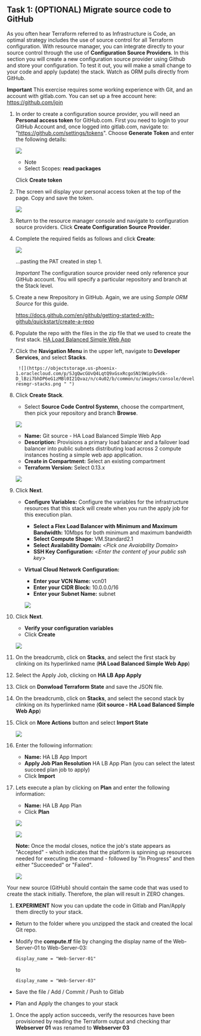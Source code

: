 ## Task 1: (OPTIONAL) Migrate source code to GitHub

As you often hear Terraform referred to as Infrastructure is Code, an optimal strategy includes the use of source control for all Terraform configuration.  With resource manager, you can integrate directly to your source control through the use of **Configuration Source Providers**.  In this section you will create a new configuration source provider using Github and store your configuration.  To test it out, you will make a small change to your code and apply (update) the stack.  Watch as ORM pulls directly from GitHub.

**Important** This exercise requires some working experience with Git, and an account with gitlab.com.  You can set up a free account here:
https://github.com/join

1. In order to create a configuration source provider, you will need an **Personal access token** for GitHub.com.  First you need to login to your GitHub Account and, once logged into gitlab.com, navigate to: "https://github.com/settings/tokens".  Choose **Generate Token** and enter the following details:

    ![](./../custom-stack/images/pat.png " ")

      - Note
      - Select Scopes: **read:packages**


    Click **Create token**

1. The screen wil display your personal access token at the top of the page. Copy and save the token.

   ![](./../custom-stack/images/gitoken.png " ")

1. Return to the resource manager console and navigate to configuration source providers.  Click **Create Configuration Source Provider**.

1. Complete the required fields as follows and click **Create**:

    ![](./../custom-stack/images/git-source.png " ")

    ...pasting the PAT created in step 1.

    *Important* The configuration source provider need only reference your GitHub account.  You will specify a particular repository and branch at the Stack level.

1. Create a new Rrepository in GitHub. Again, we are using *Sample ORM Source* for this guide.

    https://docs.github.com/en/github/getting-started-with-github/quickstart/create-a-repo

1. Populate the repo with the files in the zip file that we used to create the first stack. [HA Load Balanced Simple Web App](https://objectstorage.us-ashburn-1.oraclecloud.com/p/Jp3iMGo_6czdM4qk45cBROd9hO5R1BhtTKkFm2kjoB8MoiyZk6NBSa-5JUb6fSIW/n/ociobenablement/b/hol-labs/o/orm-lbass-demo.zip)

1. Click the **Navigation Menu** in the upper left, navigate to **Developer Services**, and select **Stacks**.

	    ![](https://objectstorage.us-phoenix-1.oraclecloud.com/p/SJgQwcGUvQ4LqtQ9xGsxRcgoSN19Wip9vSdk-D_lBzi7bhDP6eG1zMBl0I21Qvaz/n/c4u02/b/common/o/images/console/developer-resmgr-stacks.png " ")

1. Click **Create Stack**.

      - Select **Source Code Control Systemn**, choose the compartment, then pick your repository and branch **Browse**.

      ![](./images/zip-file.png) 

      - **Name:** Git source - HA Load Balanced Simple Web App
      - **Description:** Provisions a primary load balancer and a failover load balancer into public subnets distributing load across 2 compute instances hosting a simple web app application.
      - **Create in Compartment:** Select an existing compartment
      - **Terraform Version:** Select 0.13.x

    ![](./../custom-stack/images/git-stack.png " ")

1. Click **Next**.   
      - **Configure Variables:** Configure the variables for the infrastructure resources that this stack will create when you run the apply job for this execution plan.
        - **Select a Flex Load Balancer with Minimum and Maximum Bandwidth:** 10Mbps for both minimum and maximum bandwidth
        - **Select Compute Shape:** VM.Standard2.1
        - **Select Availability Domain:** <*Pick one Avaiability Domain*>
        - **SSH Key Configuration:** <*Enter the content of your public ssh key*>
      - **Virtual Cloud Network Configuration:** 
        - **Enter your VCN Name:** vcn01
        - **Enter your CIDR Block:** 10.0.0.0/16
        - **Enter your Subnet Name:** subnet

        ![](./../custom-stack/images/CreateStack02.png " ")

1. Click **Next**.
      - **Verify your configuration variables**
      - Click **Create**

     ![](./../custom-stack/images/CreateStack03.png " ")

1. On the breadcrumb, click on **Stacks**, and select the first stack by clinking on its hyperlinked name (**HA Load Balanced Simple Web App**)

1. Select the Apply Job, clicking on **HA LB App Apply**

1. Click on **Donwload Terraform State** and save the JSON file.

1. On the breadcrumb, click on **Stacks**, and select the second stack by clinking on its hyperlinked name (**Git source - HA Load Balanced Simple Web App**)

1. Click on **More Actions** button and select **Import State**

     ![](./../custom-stack/images/import-state01.png " ")

1. Enter the following information:

      - **Name:** HA LB App Import
      - **Apply Job Plan Resolution** HA LB App Plan (you can select the latest succeed plan job to apply)
      - Click **Import**

1. Lets execute a plan by clicking on **Plan** and enter the following information:

      - **Name:** HA LB App Plan
      - Click **Plan**

    ![](./../custom-stack/images/plan01.png " ")

    ![](./../custom-stack/images/plan02.png " ")

    **Note:** Once the modal closes, notice the job's state appears as "Accepted" - which indicates that the platform is spinning up resources needed for executing the command  - followed by "In Progress" and then either "Succeeded" or "Failed".

    ![](./../custom-stack/images/plan03.png " ")

  Your new source (GitHub) should contain the same code that was used to create the stack initially.  Therefore, the plan will result in ZERO changes.



1.  **EXPERIMENT** Now you can update the code in Gitlab and Plan/Apply them directly to your stack.

- Return to the folder where you unzipped the stack and created the local Git repo.  
- Modify the **compute.tf** file by changing the display name of the Web-Server-01 to Web-Server-03:
  
  ``display_name = "Web-Server-01"``

  to

  ``display_name = "Web-Server-03"``

- Save the file / Add / Commit / Push to Gitlab
- Plan and Apply the changes to your stack

   
1. Once the apply action succeeds, verify the resources have been provisioned by reading the Terraform output and checking thar **Webserver 01** was renamed to **Webserver 03** 